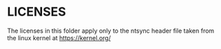 # LICENSES
The licenses in this folder apply only to the ntsync header file taken from the linux kernel at https://kernel.org/
